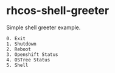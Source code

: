 rhcos-shell-greeter
===================

Simple shell greeter example.

```
0. Exit
1. Shutdown
2. Reboot
3. Openshift Status
4. OSTree Status
5. Shell
```
